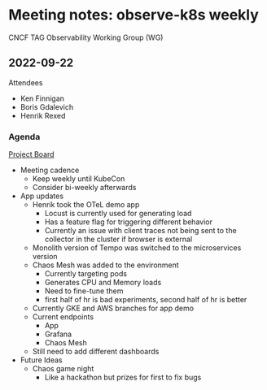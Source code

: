# Meeting notes: observe-k8s weekly

CNCF TAG Observability Working Group (WG)

## 2022-09-22

Attendees

* Ken Finnigan
* Boris Gdalevich
* Henrik Rexed

### Agenda

[Project Board](https://github.com/orgs/observe-k8s/projects/1/views/1)

* Meeting cadence
  * Keep weekly until KubeCon
  * Consider bi-weekly afterwards
* App updates
  * Henrik took the OTeL demo app
    * Locust is currently used for generating load
    * Has a feature flag for triggering different behavior
    * Currently an issue with client traces not being sent to the collector in the cluster if browser is external
  * Monolith version of Tempo was switched to the microservices version
  * Chaos Mesh was added to the environment
    * Currently targeting pods
    * Generates CPU and Memory loads
    * Need to fine-tune them
    * first half of hr is bad experiments, second half of hr is better
  * Currently GKE and AWS branches for app demo
  * Current endpoints
    * App
    * Grafana
    * Chaos Mesh
  * Still need to add different dashboards
* Future Ideas
  * Chaos game night
    * Like a hackathon but prizes for first to fix bugs
